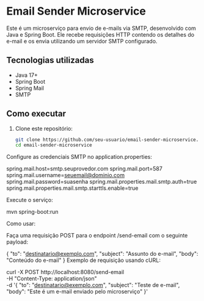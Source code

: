 # Email Sender Microservice

Este é um microserviço para envio de e-mails via SMTP, desenvolvido com Java e Spring Boot. Ele recebe requisições HTTP contendo os detalhes do e-mail e os envia utilizando um servidor SMTP configurado.

## Tecnologias utilizadas
- Java 17+
- Spring Boot
- Spring Mail
- SMTP

## Como executar

1. Clone este repositório:
   ```bash
   git clone https://github.com/seu-usuario/email-sender-microservice.git
   cd email-sender-microservice
Configure as credenciais SMTP no application.properties:

spring.mail.host=smtp.seuprovedor.com
spring.mail.port=587
spring.mail.username=seuemail@dominio.com
spring.mail.password=suasenha
spring.mail.properties.mail.smtp.auth=true
spring.mail.properties.mail.smtp.starttls.enable=true

Execute o serviço:

mvn spring-boot:run


Como usar:

Faça uma requisição POST para o endpoint /send-email com o seguinte payload:

{
  "to": "destinatario@exemplo.com",
  "subject": "Assunto do e-mail",
  "body": "Conteúdo do e-mail"
}
Exemplo de requisição usando cURL:

curl -X POST http://localhost:8080/send-email \
     -H "Content-Type: application/json" \
     -d '{
           "to": "destinatario@exemplo.com",
           "subject": "Teste de e-mail",
           "body": "Este é um e-mail enviado pelo microserviço"
         }'
